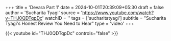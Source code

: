 +++
title = 'Devara Part 1'
date = 2024-10-01T20:39:09+05:30
draft = false
author = 'Sucharita Tyagi'
source = 'https://www.youtube.com/watch?v=THJ0QDTqpDc'
watchID = ''
tags = ['sucharitatyagi']
subtitle = "Sucharita Tyagi's Honest Review You Need to Hear"
type = 'video'
+++

{{< youtube id="THJ0QDTqpDc" controls="false" >}}
